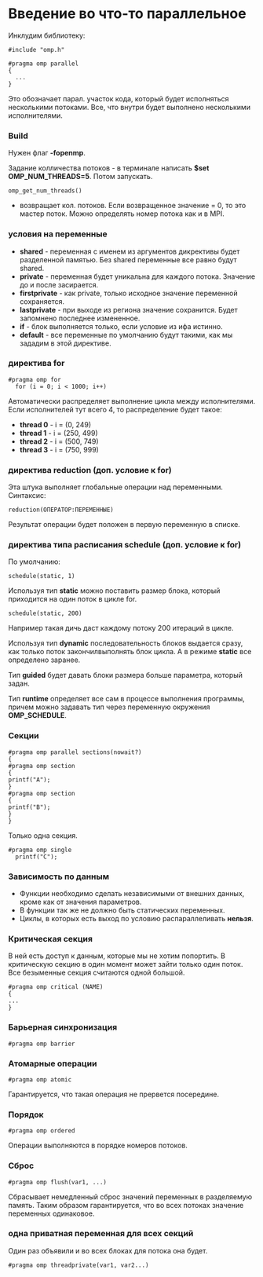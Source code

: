 # Введение во что-то параллельное

Инклудим библиотеку:
```
#include "omp.h"
```

```
#pragma omp parallel
{
  ...
}
```
Это обозначает парал. участок кода, который будет исполняться несколькими потоками.
Все, что внутри будет выполнено несколькими исполнителями.

### Build

Нужен флаг **-fopenmp**.

Задание колличества потоков - в терминале написать **$set OMP_NUM_THREADS=5**. Потом запускать.


```
omp_get_num_threads()
```
 - возвращает кол. потоков.
Если возвращенное значение = 0, то это мастер поток. Можно определять номер потока как и в MPI.

### условия на переменные

* **shared** - переменная с именем из аргументов дикрективы будет разделенной памятью. Без shared переменные все равно будут shared.
* **private** - переменная будет уникальна для каждого потока. Значение до и после засирается.
* **firstprivate** - как private, только исходное значение переменной сохраняется.
* **lastprivate** - при выходе из региона значение сохранится. Будет запомнено последнее измененное.
* **if** - блок выполняется только, если условие из ифа истинно.
* **default** - все переменные по умолчанию будут такими, как мы зададим в этой директиве.

### директива for

```
#pragma omp for
  for (i = 0; i < 1000; i++)
```

Автоматически распределяет выполнение цикла между исполнителями.
Если исполнителей тут всего 4, то распределение будет такое:

* **thread 0** - i = (0, 249)
* **thread 1** - i = (250, 499)
* **thread 2** - i = (500, 749)
* **thread 3** - i = (750, 999)

### директива reduction (доп. условие к for)

Эта штука выполняет глобальные операции над переменными.
Синтаксис:

```
reduction(ОПЕРАТОР:ПЕРЕМЕННЫЕ)
```
Результат операции будет положен в первую переменную в списке.

### директива типа расписания schedule (доп. условие к for)

По умолчанию:
```
schedule(static, 1)
```

Используя тип **static** можно поставить размер блока, который приходится на один поток в цикле for.
```
schedule(static, 200)
```
Например такая дичь даст каждому потоку 200 итераций в цикле.

Используя тип **dynamic** последовательность блоков выдается сразу, как только поток закончилвыполнять блок цикла. А в режиме **static** все определено заранее.

Тип **guided** будет давать блоки размера больше параметра, который задан.

Тип **runtime** определяет все сам в процессе выполнения программы, причем можно задавать тип через переменную окружения **OMP_SCHEDULE**.

### Секции

```
#pragma omp parallel sections(nowait?)
{
#pragma omp section
{
printf("A");
}
#pragma omp section
{
printf("B");
}
}
```

Только одна секция.

```
#pragma omp single
  printf("C");
```

### Зависимость по данным

* Функции необходимо сделать независимыми от внешних данных, кроме как от значения параметров.
* В функции так же не должно быть статических переменных.
* Циклы, в которых есть выход по условию распараллеливать **нельзя**.

### Критическая секция

В ней есть доступ к данным, которые мы не хотим попортить.
В критическую секцию в один момент может зайти только один поток.
Все безыменные секция считаются одной большой.

```
#pragma omp critical (NAME)
{
...
}
```

### Барьерная синхронизация

```
#pragma omp barrier
```

### Атомарные операции

```
#pragma omp atomic
```

Гарантируется, что такая операция не прервется посередине.

### Порядок

```
#pragma omp ordered
```

Операции выполняются в порядке номеров потоков.

### Сброс

```
#pragma omp flush(var1, ...)
```

Сбрасывает немедленный сброс значений переменных в разделяемую память.
Таким образом гарантируется, что во всех потоках значение переменных одинаковое.

### одна приватная переменная для всех секций

Один раз объявили и во всех блоках для потока она будет.

```
#pragma omp threadprivate(var1, var2...)
```
